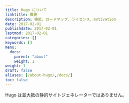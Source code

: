 ```yaml
---
title: Hugo について
linktitle: 概要
description: 機能、ロードマップ、ライセンス、motivation
date: 2017-02-01
publishdate: 2017-02-01
lastmod: 2017-02-01
categories: []
keywords: []
menu:
  docs:
    parent: "about"
    weight: 1
weight: 1
draft: false
aliases: [/about-hugo/,/docs/]
toc: false
---
```


Hugo は並大抵の静的サイトジェネレーターではありません。
